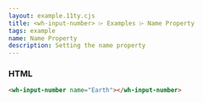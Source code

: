 ```yaml
---
layout: example.11ty.cjs
title: <wh-input-number> ⌲ Examples ⌲ Name Property
tags: example
name: Name Property
description: Setting the name property
---
```


<wh-input-number name="Earth"></wh-input-number>

<h3>HTML</h3>

```html
<wh-input-number name="Earth"></wh-input-number>
```
